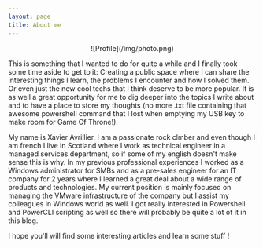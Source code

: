 ```yaml
---
layout: page
title: About me
---
```


<center>![Profile](/img/photo.png)</center>

This is something that I wanted to do for quite a while and I finally took some time aside to get to it: Creating a public space where I can share the interesting things I learn, the problems I encounter and how I solved them. Or even just the new cool techs that I think deserve to be more popular. It is as well a great opportunity for me to dig deeper into the topics I write about and to have a place to store my thoughts (no more .txt file containing that awesome powershell command that I lost when emptying my USB key to make room for Game Of Throne!).

My name is Xavier Avrillier, I am a passionate rock clmber and even though I am french I live in Scotland where I work as technical engineer in a managed services department, so if some of my english doesn't make sense this is why. 
In my previous professional experiences I worked as a Windows administrator for SMBs and as a pre-sales engineer for an IT company for 2 years where I learned a great deal about a wide range of products and technologies. My current position is mainly focused on managing the VMware infrastructure of the company but I assist my colleagues in Windows world as well. I got really interested in Powershell and PowerCLI scripting as well so there will probably be quite a lot of it in this blog.

I hope you'll will find some interesting articles and learn some stuff !
